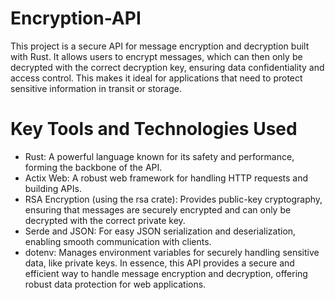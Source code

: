 # Encryption-API

This project is a secure API for message encryption and decryption built with Rust. It allows users to encrypt messages, which can then only be decrypted with the correct decryption key, ensuring data confidentiality and access control. This makes it ideal for applications that need to protect sensitive information in transit or storage.

# Key Tools and Technologies Used

- Rust: A powerful language known for its safety and performance, forming the backbone of the API.
- Actix Web: A robust web framework for handling HTTP requests and building APIs.
- RSA Encryption (using the rsa crate): Provides public-key cryptography, ensuring that messages are securely encrypted and can only be decrypted with the correct private key.
- Serde and JSON: For easy JSON serialization and deserialization, enabling smooth communication with clients.
- dotenv: Manages environment variables for securely handling sensitive data, like private keys.
In essence, this API provides a secure and efficient way to handle message encryption and decryption, offering robust data protection for web applications.

